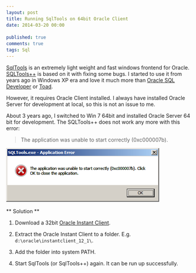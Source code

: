 ```yaml
---
layout: post
title: Running SqlTools on 64bit Oracle Client
date: 2014-03-20 00:00

published: true
comments: true
tags: Sql
---
```


[SqlTools](http://www.sqltools.net/) is an extremely light weight and fast windows frontend for Oracle. [SQLTools++](http://www.sqltools-plusplus.org:7676/) is based on it with fixing some bugs. I started to use it from years ago in Windows XP era and love it much more than [Oracle SQL Developer](http://www.oracle.com/technetwork/developer-tools/sql-developer/overview/index.html) or [Toad](www.quest.com/toad/).

However, it requires Oracle Client installed. I always have installed Oracle Server for development at local, so this is not an issue to me.

About 3 years ago, I switched to Win 7 64bit and installed Oracle Server 64 bit for development. The SQLTools++ does not work any more with this error:
> The application was unable to start correctly (0xc000007b).

<img title="Running SqlTools on 64bit Oracle Client" src="/stuff/sqltools-win-x64-error.png">

** Solution **

1. Download a 32bit [Oracle Instant Client](http://www.oracle.com/technetwork/topics/winsoft-085727.html).

2. Extract the Oracle Instant Client to a folder. E.g. `d:\oracle\instantclient_12_1\`.

3. Add the folder into system PATH.

4. Start SqlTools (or SqlTools++) again. It can be run up successfully.
